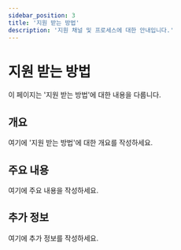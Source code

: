 ```yaml
---
sidebar_position: 3
title: '지원 받는 방법'
description: '지원 채널 및 프로세스에 대한 안내입니다.'
---
```


# 지원 받는 방법

이 페이지는 '지원 받는 방법'에 대한 내용을 다룹니다.

## 개요

여기에 '지원 받는 방법'에 대한 개요를 작성하세요.

## 주요 내용

여기에 주요 내용을 작성하세요.

## 추가 정보

여기에 추가 정보를 작성하세요.
